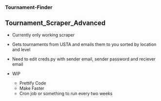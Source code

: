 ### Tournament-Finder

## Tournament_Scraper_Advanced
- Currently only working scraper
- Gets tournaments from USTA and emails them to you sorted by location and level
- Need to edit creds.py with sender email, sender password and reciever email

- WIP
    - Prettify Code
    - Make Faster
    - Cron job or something to run every two weeks